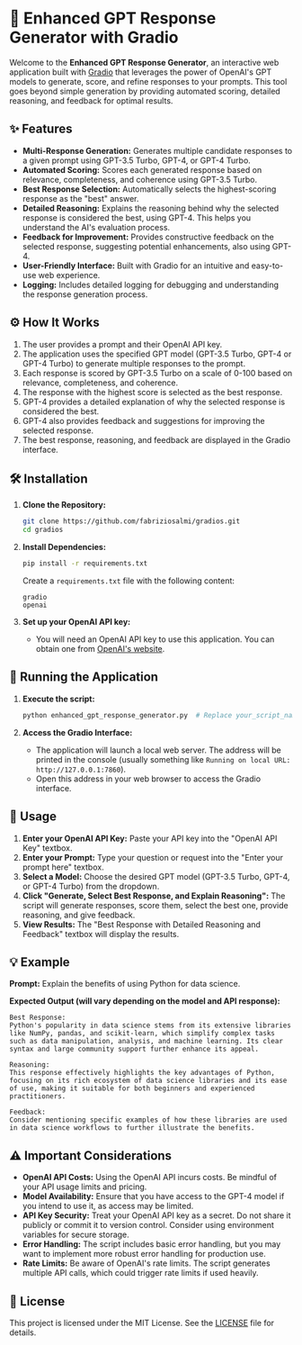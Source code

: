 # 🚀 Enhanced GPT Response Generator with Gradio

Welcome to the **Enhanced GPT Response Generator**, an interactive web application built with [Gradio](https://gradio.app) that leverages the power of OpenAI's GPT models to generate, score, and refine responses to your prompts.  This tool goes beyond simple generation by providing automated scoring, detailed reasoning, and feedback for optimal results.

## ✨ Features

*   **Multi-Response Generation:** Generates multiple candidate responses to a given prompt using GPT-3.5 Turbo, GPT-4, or GPT-4 Turbo.
*   **Automated Scoring:**  Scores each generated response based on relevance, completeness, and coherence using GPT-3.5 Turbo.
*   **Best Response Selection:**  Automatically selects the highest-scoring response as the "best" answer.
*   **Detailed Reasoning:** Explains the reasoning behind why the selected response is considered the best, using GPT-4.  This helps you understand the AI's evaluation process.
*   **Feedback for Improvement:** Provides constructive feedback on the selected response, suggesting potential enhancements, also using GPT-4.
*   **User-Friendly Interface:**  Built with Gradio for an intuitive and easy-to-use web experience.
*   **Logging:** Includes detailed logging for debugging and understanding the response generation process.

## ⚙️ How It Works

1.  The user provides a prompt and their OpenAI API key.
2.  The application uses the specified GPT model (GPT-3.5 Turbo, GPT-4 or GPT-4 Turbo) to generate multiple responses to the prompt.
3.  Each response is scored by GPT-3.5 Turbo on a scale of 0-100 based on relevance, completeness, and coherence.
4.  The response with the highest score is selected as the best response.
5.  GPT-4 provides a detailed explanation of why the selected response is considered the best.
6.  GPT-4 also provides feedback and suggestions for improving the selected response.
7.  The best response, reasoning, and feedback are displayed in the Gradio interface.

## 🛠️ Installation

1.  **Clone the Repository:**

    ```bash
    git clone https://github.com/fabriziosalmi/gradios.git
    cd gradios
    ```

2.  **Install Dependencies:**

    ```bash
    pip install -r requirements.txt
    ```

    Create a `requirements.txt` file with the following content:

    ```
    gradio
    openai
    ```

3.  **Set up your OpenAI API key:**

    *   You will need an OpenAI API key to use this application. You can obtain one from [OpenAI's website](https://platform.openai.com/account/api-keys).

## 🚀 Running the Application

1.  **Execute the script:**

    ```bash
    python enhanced_gpt_response_generator.py  # Replace your_script_name.py with the actual name of your python script.
    ```

2.  **Access the Gradio Interface:**

    *   The application will launch a local web server. The address will be printed in the console (usually something like `Running on local URL:  http://127.0.0.1:7860`).
    *   Open this address in your web browser to access the Gradio interface.

## 📝 Usage

1.  **Enter your OpenAI API Key:** Paste your API key into the "OpenAI API Key" textbox.
2.  **Enter your Prompt:** Type your question or request into the "Enter your prompt here" textbox.
3.  **Select a Model:** Choose the desired GPT model (GPT-3.5 Turbo, GPT-4, or GPT-4 Turbo) from the dropdown.
4.  **Click "Generate, Select Best Response, and Explain Reasoning":** The script will generate responses, score them, select the best one, provide reasoning, and give feedback.
5.  **View Results:** The "Best Response with Detailed Reasoning and Feedback" textbox will display the results.

## 💡 Example

**Prompt:** Explain the benefits of using Python for data science.

**Expected Output (will vary depending on the model and API response):**

```
Best Response:
Python's popularity in data science stems from its extensive libraries like NumPy, pandas, and scikit-learn, which simplify complex tasks such as data manipulation, analysis, and machine learning. Its clear syntax and large community support further enhance its appeal.

Reasoning:
This response effectively highlights the key advantages of Python, focusing on its rich ecosystem of data science libraries and its ease of use, making it suitable for both beginners and experienced practitioners.

Feedback:
Consider mentioning specific examples of how these libraries are used in data science workflows to further illustrate the benefits.
```

## ⚠️ Important Considerations

*   **OpenAI API Costs:**  Using the OpenAI API incurs costs. Be mindful of your API usage limits and pricing.
*   **Model Availability:** Ensure that you have access to the GPT-4 model if you intend to use it, as access may be limited.
*   **API Key Security:** Treat your OpenAI API key as a secret.  Do not share it publicly or commit it to version control.  Consider using environment variables for secure storage.
*   **Error Handling:** The script includes basic error handling, but you may want to implement more robust error handling for production use.
*   **Rate Limits:** Be aware of OpenAI's rate limits. The script generates multiple API calls, which could trigger rate limits if used heavily.

## 📄 License

This project is licensed under the MIT License. See the [LICENSE](LICENSE) file for details.

